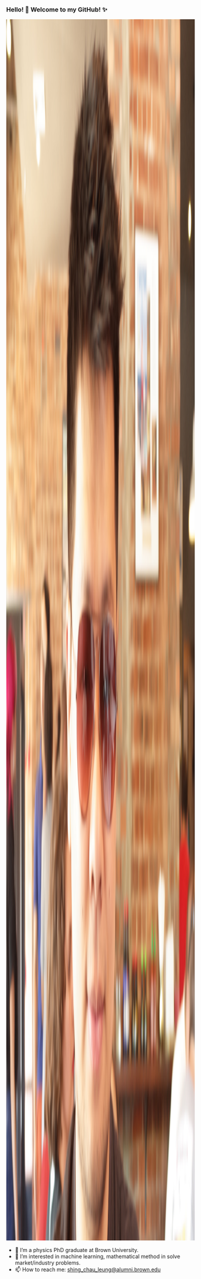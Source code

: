 ###  Hello! 👋 Welcome to my GitHub! ✨

<img src="me_line.JPG" alt="me" width="1430" height="3260">

- 🔭 I’m a physics PhD graduate at Brown University. 
- 🌱 I’m interested in machine learning, mathematical method in solve market/industry problems.
- 📫 How to reach me: shing_chau_leung@alumni.brown.edu
